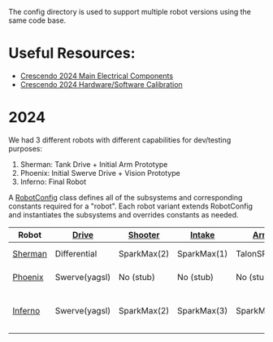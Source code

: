The config directory is used to support multiple robot versions using the same code base.

# Useful Resources:
* [Crescendo 2024 Main Electrical Components](https://docs.google.com/spreadsheets/d/1jhis3_a5TAV7oP3p6C41bP5yMevQPRnBtGeEiesHzKM)
* [Crescendo 2024 Hardware/Software Calibration](https://docs.google.com/document/d/1msJO2dKCxqzbMlSSOtfs8W_ITjltEbtXaQBxc-CpNMo)


# 2024
We had 3 different robots with different capabilities for dev/testing purposes:

1. Sherman: Tank Drive + Initial Arm Prototype
2. Phoenix: Initial Swerve Drive + Vision Prototype
3. Inferno: Final Robot

A [RobotConfig](RobotConfig.java) class defines all of the subsystems and corresponding constants required for a "robot". Each robot variant extends RobotConfig and instantiates the subsystems and overrides constants as needed. 

| Robot | [Drive](../subsystems/drive/) | [Shooter](../subsystems/shooter/) | [Intake](../subsystems/intake/) | [Arm](../subsystems/arm/) | [Auto](../../../../deploy/pathplanner/) | [Climber](../subsystems/climber/) | [Vision](../subsystems/vision/) | [LED](../subsystems/led/) |
| --- | --- | --- | --- | --- | --- | --- | --- | --- | 
| [Sherman](RobotConfigSherman.java) | Differential | SparkMax(2) | SparkMax(1) | TalonSRX(3) | No (stub) | No (stub) | No (stub) | No (stub) | No (stub) |
| [Phoenix](RobotConfigPhoenix.java) | Swerve(yagsl) | No (stub) | No (stub) | No (stub) | Yes | No (stub) | Shooter | No (stub) |
| [Inferno](RobotConfigInferno.java) | Swerve(yagsl) | SparkMax(2) | SparkMax(3) | SparkMax(4) | Yes | SparkMax(7) SparkMax(6) | Shooter Intake Right Left | Yes |



